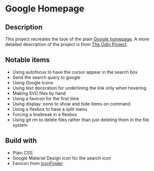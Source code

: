 # Google Homepage

## Description
This project recreates the look of the plain [Google homepage](https://web.archive.org/web/20191130234759/https://www.google.com/).
A more detailed description of the project is from [The Odin Project](https://www.theodinproject.com/courses/foundations/lessons/html-css).

## Notable items 
* Using autofocus to have the cursor appear in the search box
* Send the search query to google
* Using Google Icons
* Using text decoration for underlining the link only when hovering
* Making SVG files by hand
* Using a favicon for the first time
* Using display: none to show and hide items on command
* Using a flexbox to have a split menu
* Forcing a linebreak in a flexbox
* Using git rm to delete files rather than just deleting them in the file 
system

## Build with
* Plain CSS
* Google Material Design icon for the search icon
* Favicon from [IconFinder](https://www.iconfinder.com/icons/682665/favicon_google_logo_new_icon)
